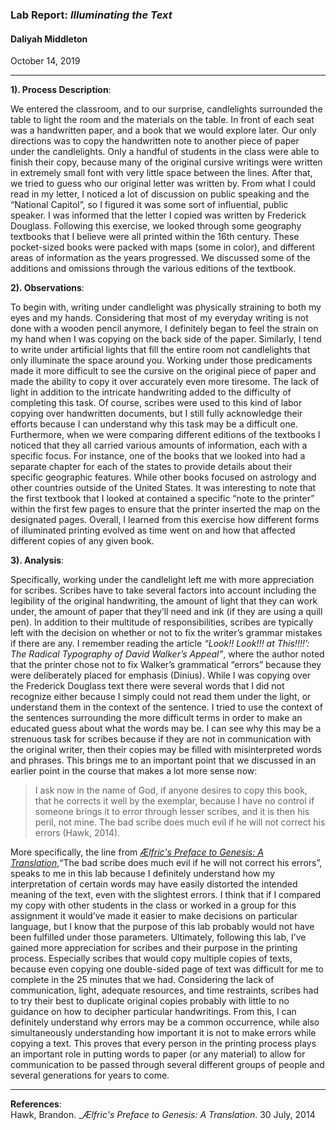 
### Lab Report: _Illuminating the Text_ 

#### Daliyah Middleton

October 14, 2019

___

**1). Process Description**:   
   
We entered the classroom, and to our surprise, candlelights surrounded the table to light the room and the materials on the table. In front of each seat was a handwritten paper, and a book that we would explore later. Our only directions was to copy the handwritten note to another piece of paper under the candlelights. Only a handful of students in the class were able to finish their copy, because many of the original cursive writings were written in extremely small font with very little space between the lines. After that, we tried to guess who our original letter was written by. From what I could read in my letter, I noticed a lot of discussion on public speaking and the “National Capitol”, so I figured it was some sort of influential, public speaker. I was informed that the letter I copied was written by Frederick Douglass. 
Following this exercise, we looked through some geography textbooks that I believe were all printed within the 16th century. These pocket-sized books were packed with maps (some in color), and different areas of information as the years progressed. We discussed some of the additions and omissions through the various editions of the textbook.   
   
**2). Observations**:  
   
To begin with, writing under candlelight was physically straining to both my eyes and my hands. Considering that most of my everyday writing is not done with a wooden pencil anymore, I definitely began to feel the strain on my hand when I was copying on the back side of the paper. Similarly, I tend to write under artificial lights that fill the entire room not candlelights that only illuminate the space around you. Working under those predicaments made it more difficult to see the cursive on the original piece of paper and made the ability to copy it over accurately even more tiresome. The lack of light in addition to the intricate handwriting added to the difficulty of completing this task. Of course, scribes were used to this kind of labor copying over handwritten documents, but I still fully acknowledge their efforts because I can understand why this task may be a difficult one. 
Furthermore, when we were comparing different editions of the textbooks I noticed that they all carried various amounts of information, each with a specific focus. For instance, one of the books that we looked into had a separate chapter for each of the states to provide details about their specific geographic features. While other books focused on astrology and other countries outside of the United States. It was interesting to note that the first textbook that I looked at contained a specific “note to the printer” within the first few pages to ensure that the printer inserted the map on the designated pages. Overall, I learned from this exercise how different forms of illuminated printing evolved as time went on and how that affected different copies of any given book.   
  
**3). Analysis**:   
  
Specifically, working under the candlelight left me with more appreciation for scribes. Scribes have to take several factors into account including the legibility of the original handwriting, the amount of light that they can work under, the amount of paper that they’ll need and ink (if they are using a quill pen). In addition to their multitude of responsibilities, scribes are typically left with the decision on whether or not to fix the writer’s grammar mistakes if there are any. I remember reading the article _“Look!! Look!!! at This!!!!’: The Radical Typography of David Walker’s Appeal”_, where the author noted that the printer chose not to fix Walker’s grammatical “errors” because they were deliberately placed for emphasis (Dinius). 
While I was copying over the Frederick Douglass text there were several words that I did not recognize either because I simply could not read them under the light, or understand them in the context of the sentence. I tried to use the context of the sentences surrounding the more difficult terms in order to make an educated guess about what the words may be. I can see why this may be a strenuous task for scribes because if they are not in communication with the original writer, then their copies may be filled with misinterpreted words and phrases. This brings me to an important point that we discussed in an earlier point in the course that makes a lot more sense now:   

>I ask now in the name of God, if anyone desires to copy this book, that he corrects it well by the exemplar, because I have no control if someone brings it to error through lesser scribes, and it is then his peril, not mine. The bad scribe does much evil if he will not correct his errors (Hawk, 2014).    

More specifically, the line from [_Ælfric's Preface to Genesis: A Translation_](https://brandonwhawk.net/2014/07/30/aelfrics-preface-to-genesis-a-translation/),“The bad scribe does much evil if he will not correct his errors”, speaks to me in this lab because I definitely understand how my interpretation of certain words may have easily distorted the intended meaning of the text, even with the slightest errors. I think that if I compared my copy with other students in the class or worked in a group for this assignment it would’ve made it easier to make decisions on particular language, but I know that the purpose of this lab probably would not have been fulfilled under those parameters.
Ultimately, following this lab, I’ve gained more appreciation for scribes and their purpose in the printing process. Especially scribes that would copy multiple copies of texts, because even copying one double-sided page of text was difficult for me to complete in the 25 minutes that we had. Considering the lack of communication, light, adequate resources, and time restraints, scribes had to try their best to duplicate original copies probably with little to no guidance on how to decipher particular handwritings. From this, I can definitely understand why errors may be a common occurrence, while also simultaneously understanding how important it is not to make errors while copying a text. This proves that every person in the printing process plays an important role in putting words to paper (or any material) to allow for communication to be passed through several different groups of people and several generations for years to come.   

___
**References**:   
Hawk, Brandon. __Ælfric's Preface to Genesis: A Translation_. 30 July, 2014 